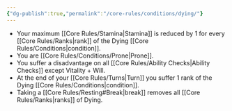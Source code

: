```yaml
---
{"dg-publish":true,"permalink":"/core-rules/conditions/dying/"}
---
```


- Your maximum [[Core Rules/Stamina\|Stamina]] is reduced by 1 for every [[Core Rules/Ranks\|rank]] of the Dying [[Core Rules/Conditions\|condition]].
- You are [[Core Rules/Conditions/Prone\|Prone]].
- You suffer a disadvantage on all [[Core Rules/Ability Checks\|Ability Checks]] except Vitality + Will.
- At the end of your [[Core Rules/Turns\|Turn]] you suffer 1 rank of the Dying [[Core Rules/Conditions\|condition]].
- Taking a [[Core Rules/Resting#Break\|break]] removes all [[Core Rules/Ranks\|ranks]] of Dying.